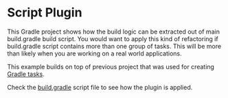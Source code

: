 # Script Plugin

This Gradle project shows how the build logic can be extracted out of main build.gradle build script.
You would want to apply this kind of refactoring if build.gradle script contains more than one group of tasks. 
This will be more than likely when you are working on a real world applications.

This example builds on top of previous project that was used for creating [Gradle tasks](../../task/file-tasks-assignment-done).

Check the [build.gradle](build.gradle) script file to see how the plugin is applied.